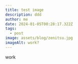 ```yaml
---
title: test image
description: ddd
author: me
date: 2024-01-05T00:28:17.322Z
tags:
  - post
image: assets/blog/zenitsu.jpg
imageAlt: work?
---
```

work